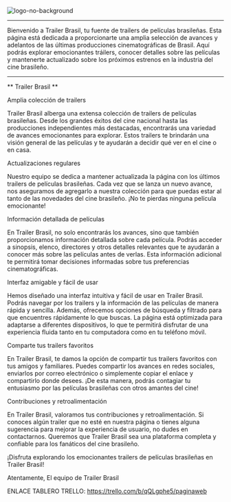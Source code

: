 

![logo-no-background](https://github.com/danteg13/2023_ProyectoFinal_13/assets/115349547/97bba13f-fb79-43ab-8f71-3b3106912b26)




******************************************************************************************************************************************************************************
Bienvenido a Trailer Brasil, tu fuente de trailers de películas brasileñas.
Esta página está dedicada a proporcionarte una amplia selección de avances y adelantos de las últimas producciones cinematográficas de Brasil.
Aquí podrás explorar emocionantes tráilers, conocer detalles sobre las películas y mantenerte actualizado sobre los próximos estrenos en la industria del cine brasileño.

******************************************************************************************************************************************************************************
** Trailer Brasil **

Amplia colección de trailers

Trailer Brasil alberga una extensa colección de trailers de películas brasileñas. Desde los grandes éxitos del cine nacional hasta las producciones independientes más destacadas, encontrarás una variedad de avances emocionantes para explorar. Estos trailers te brindarán una visión general de las películas y te ayudarán a decidir qué ver en el cine o en casa.

Actualizaciones regulares

Nuestro equipo se dedica a mantener actualizada la página con los últimos trailers de películas brasileñas. Cada vez que se lanza un nuevo avance, nos aseguramos de agregarlo a nuestra colección para que puedas estar al tanto de las novedades del cine brasileño. ¡No te pierdas ninguna película emocionante!

Información detallada de películas

En Trailer Brasil, no solo encontrarás los avances, sino que también proporcionamos información detallada sobre cada película. Podrás acceder a sinopsis, elenco, directores y otros detalles relevantes que te ayudarán a conocer más sobre las películas antes de verlas. Esta información adicional te permitirá tomar decisiones informadas sobre tus preferencias cinematográficas.

Interfaz amigable y fácil de usar

Hemos diseñado una interfaz intuitiva y fácil de usar en Trailer Brasil. Podrás navegar por los trailers y la información de las películas de manera rápida y sencilla. Además, ofrecemos opciones de búsqueda y filtrado para que encuentres rápidamente lo que buscas. La página está optimizada para adaptarse a diferentes dispositivos, lo que te permitirá disfrutar de una experiencia fluida tanto en tu computadora como en tu teléfono móvil.

Comparte tus trailers favoritos

En Trailer Brasil, te damos la opción de compartir tus trailers favoritos con tus amigos y familiares. Puedes compartir los avances en redes sociales, enviarlos por correo electrónico o simplemente copiar el enlace y compartirlo donde desees. ¡De esta manera, podrás contagiar tu entusiasmo por las películas brasileñas con otros amantes del cine!

Contribuciones y retroalimentación

En Trailer Brasil, valoramos tus contribuciones y retroalimentación. Si conoces algún trailer que no esté en nuestra página o tienes alguna sugerencia para mejorar la experiencia de usuario, no dudes en contactarnos. Queremos que Trailer Brasil sea una plataforma completa y confiable para los fanáticos del cine brasileño.

¡Disfruta explorando los emocionantes trailers de películas brasileñas en Trailer Brasil!

Atentamente,
El equipo de Trailer Brasil


ENLACE TABLERO TRELLO: https://trello.com/b/qQLgphe5/paginaweb

